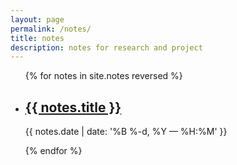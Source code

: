 ```yaml
---
layout: page
permalink: /notes/
title: notes
description: notes for research and project
---
```


<ul class="post-list">
{% for notes in site.notes reversed %}
    <li>
        <h2><a class="notes-title" href="{{ notes.url | prepend: site.baseurl }}">{{ notes.title }}</a></h2>
        <p class="post-meta">{{ notes.date | date: '%B %-d, %Y — %H:%M' }}</p>
      </li>
{% endfor %}
</ul>
